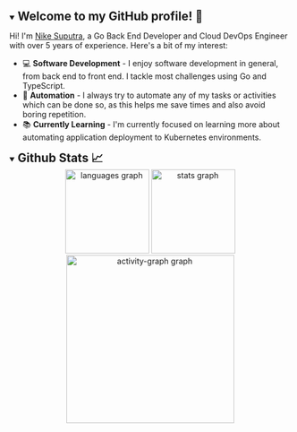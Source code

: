 <details open>
    <summary>
        <h2 style="display:inline">Welcome to my GitHub profile! 👋</h2>
    </summary>
    <p>Hi! I'm <a href="https://www.linkedin.com/in/nikesuputra/">Nike Suputra</a>, a Go Back End Developer and Cloud DevOps Engineer with over 5 years of experience. Here's a bit of my interest:</p>
    <ul>
        <li>💻 <strong>Software Development</strong> - I enjoy software development in general, from back end to front end. I tackle most challenges using Go and TypeScript.</li>
        <li>🔄 <strong>Automation</strong> - I always try to automate any of my tasks or activities which can be done so, as this helps me save times and also avoid boring repetition.</li>
        <li>📚 <strong>Currently Learning</strong> - I'm currently focused on learning more about automating application deployment to Kubernetes environments.</li>
    <ul>
</details>
<details open>
	<summary><h2 style="display:inline">Github Stats 📈</h2></summary>
	<div align="center">
	  <img src="https://github-readme-stats.vercel.app/api/top-langs?username=tigaron&locale=en&hide_title=true&layout=compact&card_width=320&langs_count=5&theme=github_dark&hide_border=true&order=2" height="150" alt="languages graph"  />
	  <img src="https://github-readme-stats.vercel.app/api?username=tigaron&hide_title=true&hide_rank=false&show_icons=true&include_all_commits=false&count_private=false&disable_animations=false&theme=github_dark&locale=en&hide_border=true&order=1" height="150" alt="stats graph"  />
<!-- 	  <img src="https://streak-stats.demolab.com?user=tigaron&locale=en&mode=daily&theme=github_dark&hide_border=true&border_radius=5&order=3" height="150" alt="streak graph"  /> -->
	</div>
	<div align="center">
	  <img src="https://github-readme-activity-graph.vercel.app/graph?username=tigaron&radius=16&theme=github-dark&area=true&order=5&hide_title=true&hide_border=true&ok=1" height="300" alt="activity-graph graph"  />
	</div>
</details>
